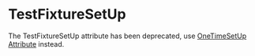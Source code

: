 # TestFixtureSetUp


The TestFixtureSetUp attribute has been deprecated, use [OneTimeSetUp Attribute](OneTimeSetUp.md) instead.

